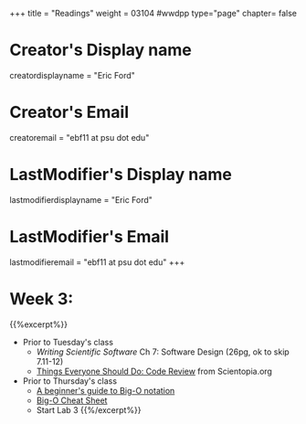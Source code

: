 +++
title = "Readings"
weight = 03104  #wwdpp
type="page"
chapter= false

# Creator's Display name
creatordisplayname = "Eric Ford"
# Creator's Email
creatoremail = "ebf11 at psu dot edu"
# LastModifier's Display name
lastmodifierdisplayname = "Eric Ford"
# LastModifier's Email
lastmodifieremail = "ebf11 at psu dot edu"
+++


# Week 3:
{{%excerpt%}}
- Prior to Tuesday's class
   + _Writing Scientific Software_ Ch 7: Software Design (26pg, ok to skip 7.11-12)
   + [Things Everyone Should Do: Code Review](http://goodmath.scientopia.org/2011/07/06/things-everyone-should-do-code-review/) from Scientopia.org
- Prior to Thursday's class
   + [A beginner's guide to Big-O notation](https://rob-bell.net/2009/06/a-beginners-guide-to-big-o-notation/)
   + [Big-O Cheat Sheet](http://bigocheatsheet.com/)
   + Start Lab 3
{{%/excerpt%}}
